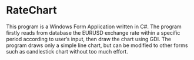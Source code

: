 RateChart
=========
This program is a Windows Form Application written in C#.
The program firstly reads from database the EURUSD exchange rate within a specific period according to user’s input, then draw the chart using GDI.
The program draws only a simple line chart, but can be modified to other forms such as candlestick chart without too much effort.
